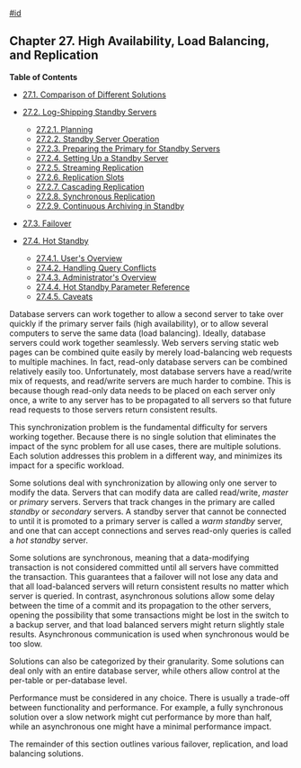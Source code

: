 [#id](#HIGH-AVAILABILITY)

## Chapter 27. High Availability, Load Balancing, and Replication

**Table of Contents**

- [27.1. Comparison of Different Solutions](different-replication-solutions)
- [27.2. Log-Shipping Standby Servers](warm-standby)

  - [27.2.1. Planning](warm-standby#STANDBY-PLANNING)
  - [27.2.2. Standby Server Operation](warm-standby#STANDBY-SERVER-OPERATION)
  - [27.2.3. Preparing the Primary for Standby Servers](warm-standby#PREPARING-PRIMARY-FOR-STANDBY)
  - [27.2.4. Setting Up a Standby Server](warm-standby#STANDBY-SERVER-SETUP)
  - [27.2.5. Streaming Replication](warm-standby#STREAMING-REPLICATION)
  - [27.2.6. Replication Slots](warm-standby#STREAMING-REPLICATION-SLOTS)
  - [27.2.7. Cascading Replication](warm-standby#CASCADING-REPLICATION)
  - [27.2.8. Synchronous Replication](warm-standby#SYNCHRONOUS-REPLICATION)
  - [27.2.9. Continuous Archiving in Standby](warm-standby#CONTINUOUS-ARCHIVING-IN-STANDBY)

- [27.3. Failover](warm-standby-failover)
- [27.4. Hot Standby](hot-standby)

  - [27.4.1. User's Overview](hot-standby#HOT-STANDBY-USERS)
  - [27.4.2. Handling Query Conflicts](hot-standby#HOT-STANDBY-CONFLICT)
  - [27.4.3. Administrator's Overview](hot-standby#HOT-STANDBY-ADMIN)
  - [27.4.4. Hot Standby Parameter Reference](hot-standby#HOT-STANDBY-PARAMETERS)
  - [27.4.5. Caveats](hot-standby#HOT-STANDBY-CAVEATS)

Database servers can work together to allow a second server to take over quickly if the primary server fails (high availability), or to allow several computers to serve the same data (load balancing). Ideally, database servers could work together seamlessly. Web servers serving static web pages can be combined quite easily by merely load-balancing web requests to multiple machines. In fact, read-only database servers can be combined relatively easily too. Unfortunately, most database servers have a read/write mix of requests, and read/write servers are much harder to combine. This is because though read-only data needs to be placed on each server only once, a write to any server has to be propagated to all servers so that future read requests to those servers return consistent results.

This synchronization problem is the fundamental difficulty for servers working together. Because there is no single solution that eliminates the impact of the sync problem for all use cases, there are multiple solutions. Each solution addresses this problem in a different way, and minimizes its impact for a specific workload.

Some solutions deal with synchronization by allowing only one server to modify the data. Servers that can modify data are called read/write, _master_ or _primary_ servers. Servers that track changes in the primary are called _standby_ or _secondary_ servers. A standby server that cannot be connected to until it is promoted to a primary server is called a _warm standby_ server, and one that can accept connections and serves read-only queries is called a _hot standby_ server.

Some solutions are synchronous, meaning that a data-modifying transaction is not considered committed until all servers have committed the transaction. This guarantees that a failover will not lose any data and that all load-balanced servers will return consistent results no matter which server is queried. In contrast, asynchronous solutions allow some delay between the time of a commit and its propagation to the other servers, opening the possibility that some transactions might be lost in the switch to a backup server, and that load balanced servers might return slightly stale results. Asynchronous communication is used when synchronous would be too slow.

Solutions can also be categorized by their granularity. Some solutions can deal only with an entire database server, while others allow control at the per-table or per-database level.

Performance must be considered in any choice. There is usually a trade-off between functionality and performance. For example, a fully synchronous solution over a slow network might cut performance by more than half, while an asynchronous one might have a minimal performance impact.

The remainder of this section outlines various failover, replication, and load balancing solutions.
